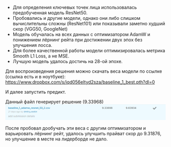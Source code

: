 * Для определения ключевых точек лица использовалась предобученная модель ResNet50.
* Пробовались и другие модели, однако они либо слишком вычислительны сложны (ResNet101) или показывали заметно худший скор 
(VGG50, GoogleNet)
* Модель обучалась на всех данных с оптимизатором AdamW и понижением лёрнинг рейта при достижении двух эпох без улучшения лосса.
* Для более качественной работы модели оптимизировалась метрика Smooth L1 Loss, а не MSE.
* Лучшую модель удалось достичь на 28-ой эпохе.

Для воспроизведения решения можно скачать веса модели по ссылке (ссылка есть и в ноутбуке):
https://www.dropbox.com/s/iqd056eltyd2sza/baseline_1_best.pth?dl=0

И далее запустить предикт.

Данный файл генерирует решение (9.33968)
![Лидерборд](homework1/kaggle.png)

После пробовал дообучать эти веса с другим оптимизатором и варьировать лёрнинг рейт, удалось улучшить прайват скор до 9.31876, 
но улучшение в месте на лидерборде не дало.
